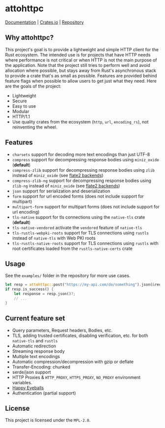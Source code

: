 # attohttpc
[Documentation](https://docs.rs/attohttpc) | [Crates.io](https://crates.io/crates/attohttpc) | [Repository](https://github.com/sbstp/attohttpc)

## Why attohttpc?
This project's goal is to provide a lightweight and simple HTTP client for the Rust ecosystem. The intended use is for
projects that have HTTP needs where performance is not critical or when HTTP is not the main purpose of the application.
Note that the project still tries to perform well and avoid allocation where possible, but stays away from Rust's
asynchronous stack to provide a crate that's as small as possible. Features are provided behind feature flags when
possible to allow users to get just what they need. Here are the goals of the project:

* Lightweight
* Secure
* Easy to use
* Modular
* HTTP/1.1
* Use quality crates from the ecosystem (`http`, `url`, `encoding_rs`), not reinventing the wheel.

## Features
* `charsets` support for decoding more text encodings than just UTF-8
* `compress` support for decompressing response bodies using `miniz_oxide` (**default**)
* `compress-zlib` support for decompressing response bodies using `zlib` instead of `miniz_oxide` (see [flate2 backends](https://github.com/rust-lang/flate2-rs#backends))
* `compress-zlib-ng` support for decompressing response bodies using `zlib-ng` instead of `miniz_oxide` (see [flate2 backends](https://github.com/rust-lang/flate2-rs#backends))
* `json` support for serialization and deserialization
* `form` support for url encoded forms (does not include support for multipart)
* `multipart-form` support for multipart forms (does not include support for url encoding)
* `tls-native` support for tls connections using the `native-tls` crate (**default**)
* `tls-native-vendored` activate the `vendored` feature of `native-tls`
* `tls-rustls-webpki-roots` support for TLS connections using `rustls` instead of `native-tls` with Web PKI roots
* `tls-rustls-native-roots` support for TLS connections using `rustls` with root certificates loaded from the `rustls-native-certs` crate

## Usage
See the `examples/` folder in the repository for more use cases.
```rust
let resp = attohttpc::post("https://my-api.com/do/something").json(&request)?.send()?;
if resp.is_success() {
    let response = resp.json()?;
    // ...
}
```

## Current feature set
* Query parameters, Request headers, Bodies, etc.
* TLS, adding trusted certificates, disabling verification, etc. for both `native-tls` and `rustls`
* Automatic redirection
* Streaming response body
* Multiple text encodings
* Automatic compression/decompression with gzip or deflate
* Transfer-Encoding: chunked
* serde/json support
* HTTP Proxies & `HTTP_PROXY`, `HTTPS_PROXY`, `NO_PROXY` environment variables.
* [Happy Eyeballs](https://en.wikipedia.org/wiki/Happy_Eyeballs)
* Authentication (partial support)

## License
This project is licensed under the `MPL-2.0`.
